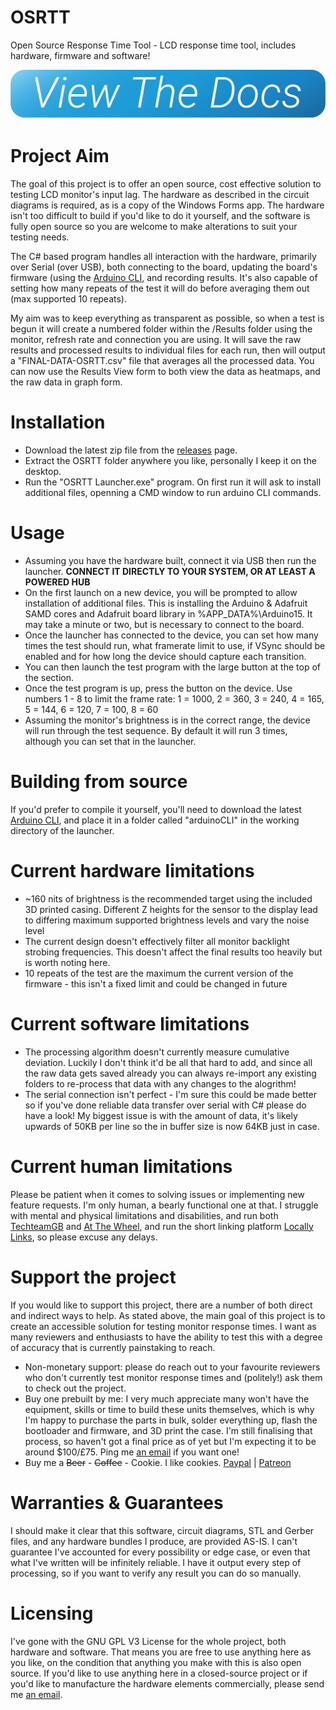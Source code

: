 # OSRTT
Open Source Response Time Tool - LCD response time tool, includes hardware, firmware and software!

<a href="https://andymanic.github.io/OSRTTDocs/" target="_blank">![View the docs](view-the-docs.png)</a>

# Project Aim
The goal of this project is to offer an open source, cost effective solution to testing LCD monitor's input lag. The hardware as described in the circuit diagrams is required, as is a copy of the Windows Forms app. The hardware isn't too difficult to build if you'd like to do it yourself, and the software is fully open source so you are welcome to make alterations to suit your testing needs.

The C# based program handles all interaction with the hardware, primarily over Serial (over USB), both connecting to the board, updating the board's firmware (using the [Arduino CLI](https://github.com/arduino/arduino-cli), and recording results. It's also capable of setting how many repeats of the test it will do before averaging them out (max supported 10 repeats). 

My aim was to keep everything as transparent as possible, so when a test is begun it will create a numbered folder within the /Results folder using the monitor, refresh rate and connection you are using. It will save the raw results and processed results to individual files for each run, then will output a "FINAL-DATA-OSRTT.csv" file that averages all the processed data. You can now use the Results View form to both view the data as heatmaps, and the raw data in graph form.

# Installation
- Download the latest zip file from the [releases](https://github.com/andymanic/OSRTT/releases) page. 
- Extract the OSRTT folder anywhere you like, personally I keep it on the desktop.
- Run the "OSRTT Launcher.exe" program. On first run it will ask to install additional files, openning a CMD window to run arduino CLI commands.

# Usage
- Assuming you have the hardware built, connect it via USB then run the launcher. **CONNECT IT DIRECTLY TO YOUR SYSTEM, OR AT LEAST A POWERED HUB**
- On the first launch on a new device, you will be prompted to allow installation of additional files. This is installing the Arduino & Adafruit SAMD cores and Adafruit board library in %APP_DATA%\Arduino15. It may take a minute or two, but is necessary to connect to the board.
- Once the launcher has connected to the device, you can set how many times the test should run, what framerate limit to use, if VSync should be enabled and for how long the device should capture each transition.
- You can then launch the test program with the large button at the top of the section.
- Once the test program is up, press the button on the device. Use numbers 1 - 8 to limit the frame rate: 1 = 1000, 2 = 360, 3 = 240, 4 = 165, 5 = 144, 6 = 120, 7 = 100, 8 = 60
- Assuming the monitor's brightness is in the correct range, the device will run through the test sequence. By default it will run 3 times, although you can set that in the launcher. 


# Building from source
If you'd prefer to compile it yourself, you'll need to download the latest [Arduino CLI](https://github.com/arduino/arduino-cli), and place it in a folder called "arduinoCLI" in the working directory of the launcher. 

# Current hardware limitations
- ~160 nits of brightness is the recommended target using the included 3D printed casing. Different Z heights for the sensor to the display lead to differing maximum supported brightness levels and vary the noise level
- The current design doesn't effectively filter all monitor backlight strobing frequencies. This doesn't affect the final results too heavily but is worth noting here.
- 10 repeats of the test are the maximum the current version of the firmware - this isn't a fixed limit and could be changed in future

# Current software limitations
- The processing algorithm doesn't currently measure cumulative deviation. Luckily I don't think it'd be all that hard to add, and since all the raw data gets saved already you can always re-import any existing folders to re-process that data with any changes to the alogrithm!
- The serial connection isn't perfect - I'm sure this could be made better so if you've done reliable data transfer over serial with C# please do have a look! My biggest issue is with the amount of data, it's likely upwards of 50KB per line so the in buffer size is now 64KB just in case.

# Current human limitations
Please be patient when it comes to solving issues or implementing new feature requests. I'm only human, a bearly functional one at that. I struggle with mental and physical limitations and disabilities, and run both [TechteamGB](https://youtube.com/techteamgb) and [At The Wheel](https://youtube.com/c/atthewheel), and run the short linking platform [Locally Links](https://locallylinks.com), so please excuse any delays. 

# Support the project
If you would like to support this project, there are a number of both direct and indirect ways to help. As stated above, the main goal of this project is to create an accessible solution for testing monitor response times. I want as many reviewers and enthusiasts to have the ability to test this with a degree of accuracy that is currently painstaking to reach. 
- Non-monetary support: please do reach out to your favourite reviewers who don't currently test monitor response times and (politely!) ask them to check out the project. 
- Buy one prebuilt by me: I very much appreciate many won't have the equipment, skills or time to build these units themselves, which is why I'm happy to purchase the parts in bulk, solder everything up, flash the bootloader and firmware, and 3D print the case. I'm still finalising that process, so haven't got a final price as of yet but I'm expecting it to be around $100/£75. Ping me [an email](mailto:inbox@techteamgb.com) if you want one!
- Buy me a ~~Beer~~ - ~~Coffee~~ - Cookie. I like cookies. [Paypal](https://paypal.me/techteamgb) | [Patreon](https://patreon.com/techteamgb)

# Warranties & Guarantees
I should make it clear that this software, circuit diagrams, STL and Gerber files, and any hardware bundles I produce, are provided AS-IS. I can't guarantee I've accounted for every possibility or edge case, or even that what I've written will be infinitely reliable. I have it output every step of processing, so if you want to verify any result you can do so manually. 

# Licensing 
I've gone with the GNU GPL V3 License for the whole project, both hardware and software. That means you are free to use anything here as you like, on the condition that anything you make with this is also open source. If you'd like to use anything here in a closed-source project or if you'd like to manufacture the hardware elements commercially, please send me [an email](mailto:inbox@techteamgb.com). 
